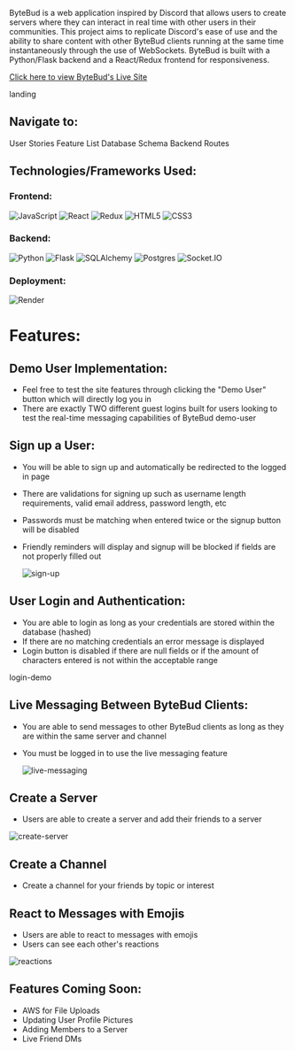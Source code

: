 ByteBud is a web application inspired by Discord that allows users to create servers where they can interact in real time with other users in their communities. This project aims to replicate Discord's ease of use and the ability to share content with other ByteBud clients running at the same time instantaneously through the use of WebSockets. ByteBud is built with a Python/Flask backend and a React/Redux frontend for responsiveness.

[Click here to view ByteBud's Live Site](https://bytebud.onrender.com/)

landing

## Navigate to:
User Stories
Feature List
Database Schema
Backend Routes

## Technologies/Frameworks Used:

### Frontend:
![JavaScript](https://img.shields.io/badge/Javascript-F7DF1E?style=for-the-badge&logo=javascript&logoColor=black)
![React](https://img.shields.io/badge/react-676E77?style=for-the-badge&logo=react&logoColor=#61DAFB)
![Redux](https://img.shields.io/badge/Redux-764ABC?style=for-the-badge&logo=redux&logoColor=white)
![HTML5](https://img.shields.io/badge/HTML5-E34F26?style=for-the-badge&logo=html5&logoColor=white)
![CSS3](https://img.shields.io/badge/CSS3-1572B6?style=for-the-badge&logo=css3&logoColor=white)

### Backend:
![Python](https://img.shields.io/badge/Python-4081B3?style=for-the-badge&logo=python&logoColor=ffe66a)
![Flask](https://img.shields.io/badge/Flask-000000?style=for-the-badge&logo=flask&logoColor=white)
![SQLAlchemy](https://img.shields.io/badge/-SQLAlchemy-D71F00?style=for-the-badge)
![Postgres](https://img.shields.io/badge/Postgres-4169E1?style=for-the-badge&logo=postgresql&logoColor=white)
![Socket.IO](https://img.shields.io/badge/Socket.IO-010101?style=for-the-badge&logo=socket.io&logoColor=white)

### Deployment:
![Render](https://img.shields.io/badge/Render-%46E3B7.svg?style=for-the-badge&logo=render&logoColor=white)

# Features:

## Demo User Implementation:
* Feel free to test the site features through clicking the "Demo User" button which will directly log you in
* There are exactly TWO different guest logins built for users looking to test the real-time messaging capabilities of ByteBud
demo-user

## Sign up a User:
* You will be able to sign up and automatically be redirected to the logged in page
* There are validations for signing up such as username length requirements, valid email address, password length, etc
* Passwords must be matching when entered twice or the signup button will be disabled
* Friendly reminders will display and signup will be blocked if fields are not properly filled out
  
  ![sign-up](https://media.giphy.com/media/Gnf2W0BBWrSZgtqANK/giphy.gif)

## User Login and Authentication:

* You are able to login as long as your credentials are stored within the database (hashed)
* If there are no matching credentials an error message is displayed
* Login button is disabled if there are null fields or if the amount of characters entered is not within the acceptable range

login-demo

## Live Messaging Between ByteBud Clients:

* You are able to send messages to other ByteBud clients as long as they are within the same server and channel
* You must be logged in to use the live messaging feature
  
  ![live-messaging](https://media.giphy.com/media/0VPXakwUdzgKOQ9bkR/giphy.gif)
  



## Create a Server
* Users are able to create a server and add their friends to a server

![create-server](https://media.giphy.com/media/oR2UhQwcwKOUZW26nD/giphy.gif)

## Create a Channel
* Create a channel for your friends by topic or interest



## React to Messages with Emojis

* Users are able to react to messages with emojis
* Users can see each other's reactions

![reactions](https://media.giphy.com/media/0VPXakwUdzgKOQ9bkR/giphy.gif)

## Features Coming Soon:

* AWS for File Uploads
* Updating User Profile Pictures
* Adding Members to a Server
* Live Friend DMs 
